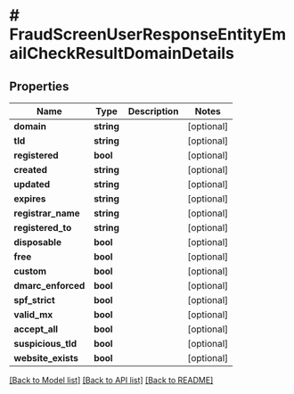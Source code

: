 # # FraudScreenUserResponseEntityEmailCheckResultDomainDetails

## Properties

Name | Type | Description | Notes
------------ | ------------- | ------------- | -------------
**domain** | **string** |  | [optional]
**tld** | **string** |  | [optional]
**registered** | **bool** |  | [optional]
**created** | **string** |  | [optional]
**updated** | **string** |  | [optional]
**expires** | **string** |  | [optional]
**registrar_name** | **string** |  | [optional]
**registered_to** | **string** |  | [optional]
**disposable** | **bool** |  | [optional]
**free** | **bool** |  | [optional]
**custom** | **bool** |  | [optional]
**dmarc_enforced** | **bool** |  | [optional]
**spf_strict** | **bool** |  | [optional]
**valid_mx** | **bool** |  | [optional]
**accept_all** | **bool** |  | [optional]
**suspicious_tld** | **bool** |  | [optional]
**website_exists** | **bool** |  | [optional]

[[Back to Model list]](../../README.md#models) [[Back to API list]](../../README.md#endpoints) [[Back to README]](../../README.md)
